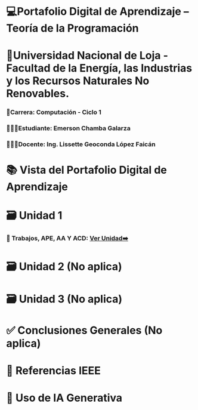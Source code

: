 # 💻Portafolio Digital de Aprendizaje – Teoría de la Programación
# 📍Universidad Nacional de Loja - Facultad de la Energía, las Industrias y los Recursos Naturales No Renovables.
### 📕Carrera: Computación - Ciclo 1
### 👨🏻‍🎓Estudiante: Emerson Chamba Galarza
### 👩🏻‍🏫Docente: Ing. Lissette Geoconda López Faicán 


# 📚 Vista del Portafolio Digital de Aprendizaje

# 🗃️ Unidad 1
### 📑 Trabajos, APE, AA Y ACD: [Ver Unidad➡️](unidad1.md)

# 🗃️ Unidad 2 (No aplica)

# 🗃️ Unidad 3 (No aplica)

# ✅ Conclusiones Generales (No aplica)

# 📖 Referencias IEEE

# 🤖 Uso de IA Generativa
